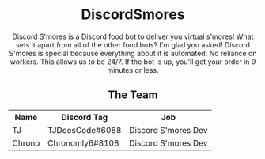 <html>
<div align="center">
<h1>DiscordSmores</h1>

Discord S'mores is a Discord food bot to deliver you virtual s'mores! What sets it apart from all of the other food bots? I'm glad you asked! Discord S'mores is special because everything about it is automated. No reliance on workers. This allows us to be 24/7. If the bot is up, you'll get your order in 9 minutes or less.

<b>The Team</b>
-----------------------
 <table style="width:100%">
 <tr>
    <th>Name</th>
    <th>Discord Tag</th>
    <th>Job</th>
  </tr>
<tr>
    <td>TJ</td>
    <td>TJDoesCode#6088</td>
    <td>Discord S'mores Dev</td>
  </tr>
  <tr>
    <td>Chrono</td>
    <td>Chronomly6#8108</td>
    <td>Discord S'mores Dev</td>
    </tr>
    </table> 
</div>
</html>
